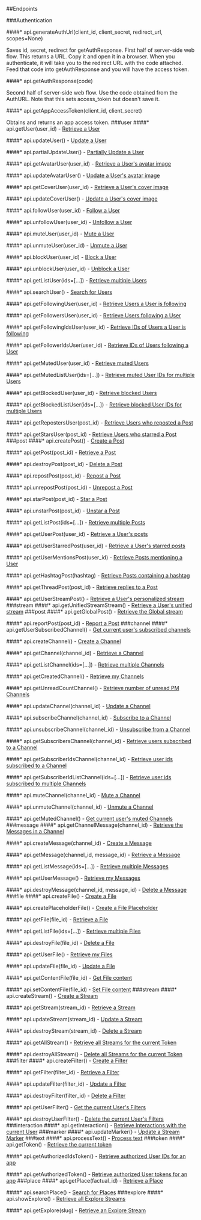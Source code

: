 ##Endpoints

###Authentication

####* api.generateAuthUrl(client_id, client_secret, redirect_url, scopes=None)

Saves id, secret, redirect for getAuthResponse. First half of server-side web flow.
This returns a URL. Copy it and open it in a browser. When you authenticate, it will
take you to the redirect URL with the code attached. Feed that code into getAuthResponse
and you will have the access token.

####* api.getAuthResponse(code)

Second half of server-side web flow. Use the code obtained from the AuthURL.
Note that this sets access_token but doesn't save it.

####* api.getAppAccessToken(client_id, client_secret)

Obtains and returns an app access token.
###user
####* api.getUser(user_id) - [Retrieve a User](http://developers.app.net/docs/resources/user/lookup/#retrieve-a-user)

####* api.updateUser() - [Update a User](http://developers.app.net/docs/resources/user/profile/#update-a-user)

####* api.partialUpdateUser() - [Partially Update a User](http://developers.app.net/docs/resources/user/profile/#partially-update-a-user)

####* api.getAvatarUser(user_id) - [Retrieve a User's avatar image](http://developers.app.net/docs/resources/user/profile/#retrieve-a-users-avatar-image)

####* api.updateAvatarUser() - [Update a User's avatar image](http://developers.app.net/docs/resources/user/profile/#update-a-users-avatar-image)

####* api.getCoverUser(user_id) - [Retrieve a User's cover image](http://developers.app.net/docs/resources/user/profile/#retrieve-a-users-cover-image)

####* api.updateCoverUser() - [Update a User's cover image](http://developers.app.net/docs/resources/user/profile/#update-a-users-cover-image)

####* api.followUser(user_id) - [Follow a User](http://developers.app.net/docs/resources/user/following/#follow-a-user)

####* api.unfollowUser(user_id) - [Unfollow a User](http://developers.app.net/docs/resources/user/following/#unfollow-a-user)

####* api.muteUser(user_id) - [Mute a User](http://developers.app.net/docs/resources/user/muting/#mute-a-user)

####* api.unmuteUser(user_id) - [Unmute a User](http://developers.app.net/docs/resources/user/muting/#unmute-a-user)

####* api.blockUser(user_id) - [Block a User](http://developers.app.net/docs/resources/user/blocking/#block-a-user)

####* api.unblockUser(user_id) - [Unblock a User](http://developers.app.net/docs/resources/user/blocking/#unblock-a-user)

####* api.getListUser(ids=[...]) - [Retrieve multiple Users](http://developers.app.net/docs/resources/user/lookup/#retrieve-multiple-users)

####* api.searchUser() - [Search for Users](http://developers.app.net/docs/resources/user/lookup/#search-for-users)

####* api.getFollowingUser(user_id) - [Retrieve Users a User is following](http://developers.app.net/docs/resources/user/following/#list-users-a-user-is-following)

####* api.getFollowersUser(user_id) - [Retrieve Users following a User](http://developers.app.net/docs/resources/user/following/#list-users-following-a-user)

####* api.getFollowingIdsUser(user_id) - [Retrieve IDs of Users a User is following](http://developers.app.net/docs/resources/user/following/#list-user-ids-a-user-is-following)

####* api.getFollowerIdsUser(user_id) - [Retrieve IDs of Users following a User](http://developers.app.net/docs/resources/user/following/#list-user-ids-following-a-user)

####* api.getMutedUser(user_id) - [Retrieve muted Users](http://developers.app.net/docs/resources/user/muting/#list-muted-users)

####* api.getMutedListUser(ids=[...]) - [Retrieve muted User IDs for multiple Users](http://developers.app.net/docs/resources/user/muting/#retrieve-muted-user-ids-for-multiple-users)

####* api.getBlockedUser(user_id) - [Retrieve blocked Users](http://developers.app.net/docs/resources/user/blocking/#list-blocked-users)

####* api.getBlockedListUser(ids=[...]) - [Retrieve blocked User IDs for multiple Users](http://developers.app.net/docs/resources/user/blocking/#retrieve-blocked-user-ids-for-multiple-users)

####* api.getRepostersUser(post_id) - [Retrieve Users who reposted a Post](http://developers.app.net/docs/resources/user/post-interactions/#list-users-who-have-reposted-a-post)

####* api.getStarsUser(post_id) - [Retrieve Users who starred a Post](http://developers.app.net/docs/resources/user/post-interactions/#list-users-who-have-starred-a-post)
###post
####* api.createPost() - [Create a Post](http://developers.app.net/docs/resources/post/lifecycle/#create-a-post)

####* api.getPost(post_id) - [Retrieve a Post](http://developers.app.net/docs/resources/post/lookup/#retrieve-a-post)

####* api.destroyPost(post_id) - [Delete a Post](http://developers.app.net/docs/resources/post/lifecycle/#delete-a-post)

####* api.repostPost(post_id) - [Repost a Post](http://developers.app.net/docs/resources/post/reposts/#repost-a-post)

####* api.unrepostPost(post_id) - [Unrepost a Post](http://developers.app.net/docs/resources/post/reposts/#unrepost-a-post)

####* api.starPost(post_id) - [Star a Post](http://developers.app.net/docs/resources/post/stars/#star-a-post)

####* api.unstarPost(post_id) - [Unstar a Post](http://developers.app.net/docs/resources/post/stars/#unstar-a-post)

####* api.getListPost(ids=[...]) - [Retrieve multiple Posts](http://developers.app.net/docs/resources/post/lookup/#retrieve-multiple-posts)

####* api.getUserPost(user_id) - [Retrieve a User's posts](http://developers.app.net/docs/resources/post/streams/#retrieve-posts-created-by-a-user)

####* api.getUserStarredPost(user_id) - [Retrieve a User's starred posts](http://developers.app.net/docs/resources/post/stars/#retrieve-posts-starred-by-a-user)

####* api.getUserMentionsPost(user_id) - [Retrieve Posts mentioning a User](http://developers.app.net/docs/resources/post/streams/#retrieve-posts-mentioning-a-user)

####* api.getHashtagPost(hashtag) - [Retrieve Posts containing a hashtag](http://developers.app.net/docs/resources/post/streams/#retrieve-tagged-posts)

####* api.getThreadPost(post_id) - [Retrieve replies to a Post](http://developers.app.net/docs/resources/post/replies)

####* api.getUserStreamPost() - [Retrieve a User's personalized stream](http://developers.app.net/docs/resources/post/streams/#retrieve-a-users-personalized-stream)
###stream
####* api.getUnifiedStreamStream() - [Retrieve a User's unified stream](http://developers.app.net/docs/resources/post/streams/#retrieve-a-users-unified-stream)
###post
####* api.getGlobalPost() - [Retrieve the Global stream](http://developers.app.net/docs/resources/post/streams/#retrieve-the-global-stream)

####* api.reportPost(post_id) - [Report a Post](http://developers.app.net/docs/resources/post/report/#report-a-post)
###channel
####* api.getUserSubscribedChannel() - [Get current user's subscribed channels](http://developers.app.net/docs/resources/channel/subscriptions/#get-current-users-subscribed-channels)

####* api.createChannel() - [Create a Channel](http://developers.app.net/docs/resources/channel/lifecycle/#create-a-channel)

####* api.getChannel(channel_id) - [Retrieve a Channel](http://developers.app.net/docs/resources/channel/lookup/#retrieve-a-channel)

####* api.getListChannel(ids=[...]) - [Retrieve multiple Channels](http://developers.app.net/docs/resources/channel/lookup/#retrieve-multiple-channels)

####* api.getCreatedChannel() - [Retrieve my Channels](http://developers.app.net/docs/resources/channel/lookup/#retrieve-my-channels)

####* api.getUnreadCountChannel() - [Retrieve number of unread PM Channels](http://developers.app.net/docs/resources/channel/lookup/#retrieve-number-of-unread-pm-channels)

####* api.updateChannel(channel_id) - [Update a Channel](http://developers.app.net/docs/resources/channel/lifecycle/#update-a-channel)

####* api.subscribeChannel(channel_id) - [Subscribe to a Channel](http://developers.app.net/docs/resources/channel/subscriptions/#subscribe-to-a-channel)

####* api.unsubscribeChannel(channel_id) - [Unsubscribe from a Channel](http://developers.app.net/docs/resources/channel/subscriptions/#unsubscribe-from-a-channel)

####* api.getSubscribersChannel(channel_id) - [Retrieve users subscribed to a Channel](http://developers.app.net/docs/resources/channel/subscriptions/#retrieve-users-subscribed-to-a-channel)

####* api.getSubscriberIdsChannel(channel_id) - [Retrieve user ids subscribed to a Channel](http://developers.app.net/docs/resources/channel/subscriptions/#retrieve-user-ids-subscribed-to-a-channel)

####* api.getSubscriberIdListChannel(ids=[...]) - [Retrieve user ids subscribed to multiple Channels](http://developers.app.net/docs/resources/channel/subscriptions/#retrieve-user-ids-subscribed-to-a-channel)

####* api.muteChannel(channel_id) - [Mute a Channel](http://developers.app.net/docs/resources/channel/muting/#mute-a-channel)

####* api.unmuteChannel(channel_id) - [Unmute a Channel](http://developers.app.net/docs/resources/channel/muting/#unmute-a-channel)

####* api.getMutedChannel() - [Get current user's muted Channels](http://developers.app.net/docs/resources/channel/muting/#get-current-users-muted-channels)
###message
####* api.getChannelMessage(channel_id) - [Retrieve the Messages in a Channel](http://developers.app.net/docs/resources/message/lifecycle/#retrieve-the-messages-in-a-channel)

####* api.createMessage(channel_id) - [Create a Message](http://developers.app.net/docs/resources/message/lifecycle/#create-a-message)

####* api.getMessage(channel_id, message_id) - [Retrieve a Message](http://developers.app.net/docs/resources/message/lookup/#retrieve-a-message)

####* api.getListMessage(ids=[...]) - [Retrieve multiple Messages](http://developers.app.net/docs/resources/message/lookup/#retrieve-multiple-messages)

####* api.getUserMessage() - [Retrieve my Messages](http://developers.app.net/docs/resources/message/lookup/#retrieve-my-messages)

####* api.destroyMessage(channel_id, message_id) - [Delete a Message](http://developers.app.net/docs/resources/message/lifecycle/#delete-a-message)
###file
####* api.createFile() - [Create a File](http://developers.app.net/docs/resources/file/lifecycle/#create-a-file)

####* api.createPlaceholderFile() - [Create a File Placeholder](http://developers.app.net/docs/resources/file/lifecycle/#create-a-file)

####* api.getFile(file_id) - [Retrieve a File](http://developers.app.net/docs/resources/file/lookup/#retrieve-a-file)

####* api.getListFile(ids=[...]) - [Retrieve multiple Files](http://developers.app.net/docs/resources/file/lookup/#retrieve-multiple-files)

####* api.destroyFile(file_id) - [Delete a File](http://developers.app.net/docs/resources/file/lifecycle/#delete-a-file)

####* api.getUserFile() - [Retrieve my Files](http://developers.app.net/docs/resources/file/lookup/#retrieve-my-files)

####* api.updateFile(file_id) - [Update a File](http://developers.app.net/docs/resources/file/lifecycle/#update-a-file)

####* api.getContentFile(file_id) - [Get File content](http://developers.app.net/docs/resources/file/content/#get-file-content)

####* api.setContentFile(file_id) - [Set File content](http://developers.app.net/docs/resources/file/content/#set-file-content)
###stream
####* api.createStream() - [Create a Stream](http://developers.app.net/docs/resources/stream/lifecycle/#create-a-stream)

####* api.getStream(stream_id) - [Retrieve a Stream](http://developers.app.net/docs/resources/stream/lifecycle/#retrieve-a-stream)

####* api.updateStream(stream_id) - [Update a Stream](http://developers.app.net/docs/resources/stream/lifecycle/#update-a-stream)

####* api.destroyStream(stream_id) - [Delete a Stream](http://developers.app.net/docs/resources/stream/lifecycle/#delete-a-stream)

####* api.getAllStream() - [Retrieve all Streams for the current Token](http://developers.app.net/docs/resources/stream/lifecycle/#get-current-tokens-streams)

####* api.destroyAllStream() - [Delete all Streams for the current Token](http://developers.app.net/docs/resources/stream/lifecycle/#delete-all-of-the-current-users-streams)
###filter
####* api.createFilter() - [Create a Filter](http://developers.app.net/docs/resources/filter/lifecycle/#create-a-filter)

####* api.getFilter(filter_id) - [Retrieve a Filter](http://developers.app.net/docs/resources/filter/lifecycle/#retrieve-a-filter)

####* api.updateFilter(filter_id) - [Update a Filter](http://developers.app.net/docs/resources/filter/lifecycle/#update-a-filter)

####* api.destroyFilter(filter_id) - [Delete a Filter](http://developers.app.net/docs/resources/filter/lifecycle/#delete-a-filter)

####* api.getUserFilter() - [Get the current User's Filters](http://developers.app.net/docs/resources/filter/lifecycle/#get-current-users-filters)

####* api.destroyUserFilter() - [Delete the current User's Filters](http://developers.app.net/docs/resources/filter/lifecycle/#delete-all-of-the-current-users-filters)
###interaction
####* api.getInteraction() - [Retrieve Interactions with the current User](http://developers.app.net/docs/resources/interaction/)
###marker
####* api.updateMarker() - [Update a Stream Marker](http://developers.app.net/docs/resources/stream-marker/#update-a-stream-marker)
###text
####* api.processText() - [Process text](http://developers.app.net/docs/resources/text-processor/)
###token
####* api.getToken() - [Retrieve the current token](http://developers.app.net/docs/resources/token/#retrieve-current-token)

####* api.getAuthorizedIdsToken() - [Retrieve authorized User IDs for an app](http://developers.app.net/docs/resources/token/#retrieve-authorized-user-ids-for-an-app)

####* api.getAuthorizedToken() - [Retrieve authorized User tokens for an app](http://developers.app.net/docs/resources/token/#retrieve-authorized-user-tokens-for-an-app)
###place
####* api.getPlace(factual_id) - [Retrieve a Place](http://developers.app.net/docs/resources/place/#retrieve-a-place)

####* api.searchPlace() - [Search for Places](http://developers.app.net/docs/resources/place/#search-for-a-place)
###explore
####* api.showExplore() - [Retrieve all Explore Streams](http://developers.app.net/docs/resources/explore/#retrieve-all-explore-streams)

####* api.getExplore(slug) - [Retrieve an Explore Stream](http://developers.app.net/docs/resources/explore/#retrieve-an-explore-stream)

